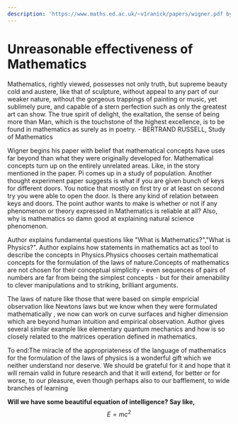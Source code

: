```yaml
---
description: 'https://www.maths.ed.ac.uk/~v1ranick/papers/wigner.pdf by Eugene Wigner'
---
```


# Unreasonable effectiveness  of Mathematics

Mathematics, rightly viewed, possesses not only truth, but supreme beauty cold and austere, like that of sculpture, without appeal to any part of our weaker nature, without the gorgeous trappings of painting or music, yet sublimely pure, and capable of a stern perfection such as only the greatest art can show. The true spirit of delight, the exaltation, the sense of being more than Man, which is the touchstone of the highest excellence, is to be found in mathematics as surely as in poetry.                      - BERTRAND RUSSELL, Study of Mathematics

Wigner begins his paper with belief that mathematical concepts have uses far beyond than what they were originally developed for. Mathematical concepts turn up on the entirely unrelated areas. Like, in the story mentioned in the paper. Pi comes up in a study of population. Another thought experiment paper suggests is what if you are given bunch of keys for different doors. You notice that mostly on first try or at least on second try you were able to open the door. Is there any kind of relation between keys and doors. The point author wants to make is whether or not if any phenomenon or theory expressed in Mathematics is reliable at all? Also, why is mathematics so damn good at explaining natural science phenomenon.

Author explains fundamental questions like "What is Mathematics?","What is Physics?". Author explains how statements in mathematics act as tool to describe the concepts in Physics.Physics chooses certain mathematical concepts for the formulation of the laws of nature.Concepts of mathematics are not chosen for their conceptual simplicity - even sequences of pairs of numbers are far from being the simplest concepts - but for their amenability to clever manipulations and to striking, brilliant arguments.

The laws of nature like those that were based on simple empricial observation like Newtons laws but we know when they were formulated mathematically , we now can work on curve surfaces and higher dimension which are beyond human intuition and empirical observation. Author gives several similar example like elementary quantum mechanics and how is so closely related to the matrices operation defined in mathematics. 

To end:The miracle of the appropriateness of the language of mathematics for the formulation of the laws of physics is a wonderful gift which we neither understand nor deserve. We should be grateful for it and hope that it will remain valid in future research and that it will extend, for better or for worse, to our pleasure, even though perhaps also to our bafflement, to wide branches of learning

**Will we have some beautiful equation of intelligence? Say like,**  $$E = mc^2$$ 



### 

  





